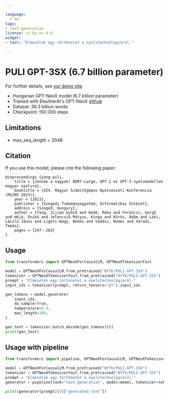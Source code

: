```yaml
---

language: 
  - hu
tags:
- text-generation
license: cc-by-nc-4.0
widget:
- text: "Elmesélek egy történetet a nyelvtechnológiáról."

---
```


# PULI GPT-3SX (6.7 billion parameter)

For further details, see [our demo site](https://juniper.nytud.hu/demo/puli).

  - Hungarian GPT-NeoX model (6.7 billion parameter)
  - Trained with EleutherAI's GPT-NeoX [github](https://github.com/EleutherAI/gpt-neox)
  - Dataset: 36.3 billion words
  - Checkpoint: 150 000 steps

## Limitations

- max_seq_length = 2048


## Citation
If you use this model, please cite the following paper:

```
@inproceedings {yang-puli,
    title = {Jönnek a nagyok! BERT-Large, GPT-2 és GPT-3 nyelvmodellek magyar nyelvre},
	booktitle = {XIX. Magyar Számítógépes Nyelvészeti Konferencia (MSZNY 2023)},
	year = {2023},
	publisher = {Szegedi Tudományegyetem, Informatikai Intézet},
	address = {Szeged, Hungary},
	author = {Yang, Zijian Győző and Dodé, Réka and Ferenczi, Gergő and Héja, Enikő and Jelencsik-Mátyus, Kinga and Kőrös, Ádám and Laki, László János and Ligeti-Nagy, Noémi and Vadász, Noémi and Váradi, Tamás},
	pages = {247--262}
}
```

## Usage

```python
from transformers import GPTNeoXForCausalLM, GPTNeoXTokenizerFast

model = GPTNeoXForCausalLM.from_pretrained("NYTK/PULI-GPT-3SX")
tokenizer = GPTNeoXTokenizerFast.from_pretrained("NYTK/PULI-GPT-3SX")
prompt = "Elmesélek egy történetet a nyelvtechnológiáról."
input_ids = tokenizer(prompt, return_tensors="pt").input_ids

gen_tokens = model.generate(
    input_ids,
    do_sample=True,
    temperature=0.9,
    max_length=100,
)

gen_text = tokenizer.batch_decode(gen_tokens)[0]
print(gen_text)
```
## Usage with pipeline

```python
from transformers import pipeline, GPTNeoXForCausalLM, GPTNeoXTokenizerFast

model = GPTNeoXForCausalLM.from_pretrained("NYTK/PULI-GPT-3SX")
tokenizer = GPTNeoXTokenizerFast.from_pretrained("NYTK/PULI-GPT-3SX")
prompt = "Elmesélek egy történetet a nyelvtechnológiáról."
generator = pipeline(task="text-generation", model=model, tokenizer=tokenizer)

print(generator(prompt)[0]["generated_text"])
```